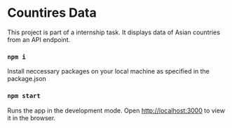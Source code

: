 # Countires Data

This project is part of a internship task. It displays data of Asian countries from an API endpoint.

### `npm i`

Install neccessary packages on your local machine as specified in the package.json


### `npm start`

Runs the app in the development mode.
Open [http://localhost:3000](http://localhost:3000) to view it in the browser.
